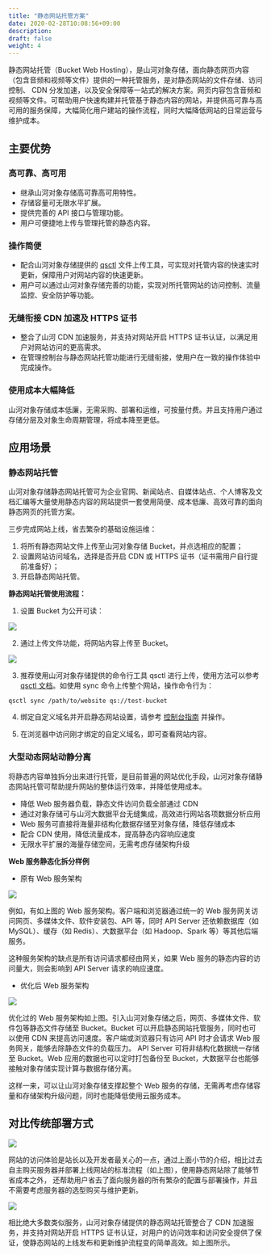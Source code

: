 ```yaml
---
title: "静态网站托管方案"
date: 2020-02-28T10:08:56+09:00
description:
draft: false
weight: 4
---
```



静态网站托管（Bucket Web Hosting），是山河对象存储，面向静态网页内容（包含音频和视频等文件）提供的一种托管服务，是对静态网站的文件存储、访问控制、 CDN 分发加速，以及安全保障等一站式的解决方案。网页内容包含音频和视频等文件。可帮助用户快速构建并托管基于静态内容的网站，并提供高可靠与高可用的服务保障，大幅简化用户建站的操作流程，同时大幅降低网站的日常运营与维护成本。

## 主要优势

### 高可靠、高可用

- 继承山河对象存储高可靠高可用特性。
- 存储容量可无限水平扩展。
- 提供完善的 API 接口与管理功能。
- 用户可便捷地上传与管理托管的静态内容。

### 操作简便

- 配合山河对象存储提供的 [qsctl](/storage/object-storage/manual/tool/qsctl) 文件上传工具，可实现对托管内容的快速实时更新，保障用户对网站内容的快速更新。
- 用户可以通过山河对象存储完善的功能，实现对所托管网站的访问控制、流量监控、安全防护等功能。

### 无缝衔接 CDN 加速及 HTTPS 证书

- 整合了山河 CDN 加速服务，并支持对网站开启 HTTPS 证书认证，以满足用户对网站访问的更高需求。
- 在管理控制台与静态网站托管功能进行无缝衔接，使用户在一致的操作体验中完成操作。

### 使用成本大幅降低

山河对象存储成本低廉，无需采购、部署和运维，可按量付费。并且支持用户通过存储分层及对象生命周期管理，将成本降至更低。

## 应用场景

### 静态网站托管

山河对象存储静态网站托管可为企业官网、新闻站点、自媒体站点、个人博客及文档汇编等大量使用静态内容的网站提供一套使用简便、成本低廉、高效可靠的面向静态网页的托管方案。

三步完成网站上线，省去繁杂的基础设施运维：

1. 将所有静态网站文件上传至山河对象存储 Bucket，并点选相应的配置；
2. 设置网站访问域名，选择是否开启 CDN 或 HTTPS 证书（证书需用户自行提前准备好）；
3. 开启静态网站托管。

**静态网站托管使用流程：**

1. 设置 Bucket 为公开可读：

 ![](/storage/object-storage/_images/web_hosting1.png)


2. 通过上传文件功能，将网站内容上传至 Bucket。

 ![](/storage/object-storage/_images/web_hosting2.png)

3. 推荐使用山河对象存储提供的命令行工具 qsctl 进行上传，使用方法可以参考 [qsctl 文档](/storage/object-storage/manual/tool/qsctl)。如使用 sync 命令上传整个网站，操作命令行为：

 ```plain_text
 qsctl sync /path/to/website qs://test-bucket
 ```

4. 绑定自定义域名并开启静态网站设置，请参考 [控制台指南](/storage/object-storage/beat-practices/web_hosting) 并操作。

5. 在浏览器中访问刚才绑定的自定义域名，即可查看网站内容。


### 大型动态网站动静分离

将静态内容单独拆分出来进行托管，是目前普遍的网站优化手段，山河对象存储静态网站托管可帮助提升网站的整体运行效率，并降低使用成本。

- 降低 Web 服务器负载，静态文件访问负载全部通过 CDN
- 通过对象存储可与山河大数据平台无缝集成，高效进行网站各项数据分析应用
- Web 服务可直接将海量非结构化数据存储至对象存储，降低存储成本
- 配合 CDN 使用，降低流量成本，提高静态内容响应速度
- 无限水平扩展的海量存储空间，无需考虑存储架构升级

**Web 服务静态化拆分样例**

- 原有 Web 服务架构

![](/storage/object-storage/_images/bucket_web_hosting_static_1.png)

例如，有如上图的 Web 服务架构。客户端和浏览器通过统一的 Web 服务网关访问网页、多媒体文件、软件安装包、API 等，同时 API Server 还依赖数据库（如 MySQL）、缓存（如 Redis）、大数据平台（如 Hadoop、Spark 等）等其他后端服务。

这种服务架构的缺点是所有访问请求都经由网关，如果 Web 服务的静态内容的访问量大，则会影响到 API Server 请求的响应速度。

- 优化后 Web 服务架构

![](/storage/object-storage/_images/bucket_web_hosting_static_2.png)

优化过的 Web 服务架构如上图。引入山河对象存储之后，网页、多媒体文件、软件包等静态文件存储至 Bucket。Bucket 可以开启静态网站托管服务，同时也可以使用 CDN 来提高访问速度。客户端或浏览器只有访问 API 时才会请求 Web 服务网关，能够去除静态文件的负载压力。 API Server 可将非结构化数据统一存储至 Bucket。Web 应用的数据也可以定时打包备份至 Bucket，大数据平台也能够接触对象存储实现计算与数据存储分离。

这样一来，可以让山河对象存储支撑起整个 Web 服务的存储，无需再考虑存储容量和存储架构升级问题，同时也能降低使用云服务成本。

## 对比传统部署方式

![](/storage/object-storage/_images/bucket_web_hosting_traditional.png)

网站的访问体验是站长以及开发者最关心的一点，通过上面小节的介绍，相比过去自主购买服务器并部署上线网站的标准流程（如上图），使用静态网站除了能够节省成本之外， 还帮助用户省去了面向服务器的所有繁杂的配置与部署操作，并且不需要考虑服务器的选型购买与维护更新。

![](/storage/object-storage/_images/bucket_web_hosting_improved.png)

相比绝大多数类似服务，山河对象存储提供的静态网站托管整合了 CDN 加速服务，并支持对网站开启 HTTPS 证书认证，对用户的访问效率和访问安全提供了保证，使静态网站的上线发布和更新维护流程变的简单高效。如上图所示。


